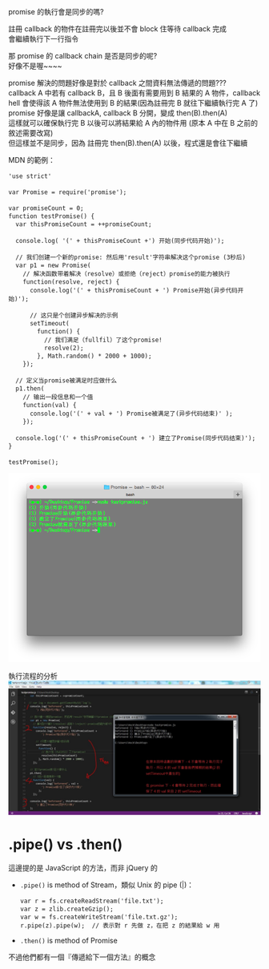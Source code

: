 promise 的執行會是同步的嗎?

註冊 callback 的物件在註冊完以後並不會 block 住等待 callback 完成<br>
會繼續執行下一行指令

那 promise 的 callback chain 是否是同步的呢?<br>
好像不是喔~~~~

promise 解決的問題好像是對於 callback 之間資料無法傳遞的問題???<br>
callback A 中若有 callback B，且 B 後面有需要用到 B 結果的 A 物件，callback hell 會使得該 A 物件無法使用到 B 的結果(因為註冊完 B 就往下繼續執行完 A 了)<br>
promise 好像是讓 callbackA, callback B 分開，變成 then(B).then(A)<br>
這樣就可以確保執行完 B 以後可以將結果給 A 內的物件用 (原本 A 中在 B 之前的敘述需要改寫)<br>
但這樣並不是同步，因為 註冊完 then(B).then(A) 以後，程式還是會往下繼續<br>


MDN 的範例：
```
'use strict'

var Promise = require('promise');

var promiseCount = 0;
function testPromise() {
  var thisPromiseCount = ++promiseCount;

  console.log( '(' + thisPromiseCount +') 开始(同步代码开始)');

  // 我们创建一个新的promise: 然后用'result'字符串解决这个promise (3秒后)
  var p1 = new Promise(
    // 解决函数带着解决（resolve）或拒绝（reject）promise的能力被执行
    function(resolve, reject) {
      console.log('(' + thisPromiseCount + ') Promise开始(异步代码开始)');

      // 这只是个创建异步解决的示例
      setTimeout(
        function() {
          // 我们满足（fullfil）了这个promise!
          resolve(2);          
        }, Math.random() * 2000 + 1000);
    });

  // 定义当promise被满足时应做什么
  p1.then(
    // 输出一段信息和一个值
    function(val) {
      console.log('(' + val + ') Promise被满足了(异步代码结束)' );
    });

  console.log('(' + thisPromiseCount + ') 建立了Promise(同步代码结束)');
}

testPromise();
```

![](1.png)

執行流程的分析
![](2.JPG)


# .pipe() vs .then()

這邊提的是 JavaScript 的方法，而非 jQuery 的

* `.pipe()` is method of Stream，類似 Unix 的 pipe (|)：
	
	```	
	var r = fs.createReadStream('file.txt');
	var z = zlib.createGzip();
	var w = fs.createWriteStream('file.txt.gz');
	r.pipe(z).pipe(w);	// 表示對 r 先做 z，在把 z 的結果給 w 用
	```
	
* `.then()` is method of Promise

不過他們都有一個『傳遞給下一個方法』的概念